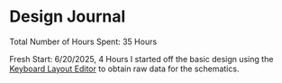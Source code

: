 # Design Journal
Total Number of Hours Spent: 35 Hours

Fresh Start: 6/20/2025, 4 Hours
I started off the basic design using the [Keyboard Layout Editor](https://www.keyboard-layout-editor.com/) to obtain raw data for the schematics.





